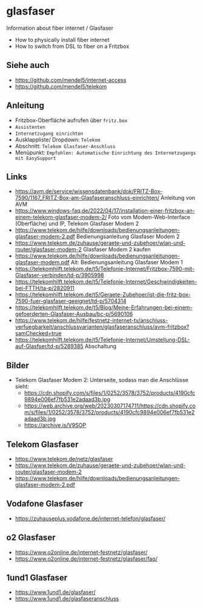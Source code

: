 # glasfaser
Information about fiber internet / Glasfaser
- How to physically install fiber internet
- How to switch from DSL to fiber on a Fritzbox

## Siehe auch
- https://github.com/mendel5/internet-access
- https://github.com/mendel5/telekom

## Anleitung
- Fritzbox-Oberfläche aufrufen über `fritz.box`
- `Assistenten`
- `Internetzugang einrichten`
- Ausklappliste/ Dropdown: `Telekom`
- Abschnitt: `Telekom Glasfaser-Anschluss`
- Menüpunkt: `Empfohlen: Automatische Einrichtung des Internetzugangs mit EasySupport`

## Links
- https://avm.de/service/wissensdatenbank/dok/FRITZ-Box-7590/1167_FRITZ-Box-am-Glasfaseranschluss-einrichten/ Anleitung von AVM
- https://www.windows-faq.de/2022/04/17/installation-einer-fritzbox-an-einem-telekom-glasfaser-modem-2/ Foto vom Modem-Web-Interface (Oberfläche) und IP, Telekom Glasfaser Modem 2
- https://www.telekom.de/hilfe/downloads/bedienungsanleitungen-glasfaser-modem-2.pdf Bedienungsanleitung Glasfaser Modem 2
- https://www.telekom.de/zuhause/geraete-und-zubehoer/wlan-und-router/glasfaser-modem-2 Glasfaser Modem 2 kaufen
- https://www.telekom.de/hilfe/downloads/bedienungsanleitungen-glasfaser-modem.pdf Alt: Bedienungsanleitung Glasfaser Modem 1
- https://telekomhilft.telekom.de/t5/Telefonie-Internet/Fritzbox-7590-mit-Glasfaser-verbinden/td-p/3905998
- https://telekomhilft.telekom.de/t5/Telefonie-Internet/Geschwindigkeiten-bei-FTTH/ta-p/2820911
- https://telekomhilft.telekom.de/t5/Geraete-Zubehoer/ist-die-fritz-box-7590-fuer-glasfaser-geeignet/td-p/5704314
- https://telekomhilft.telekom.de/t5/Blog/Meine-Erfahrungen-bei-einem-gefoerderten-Glasfaser-Ausbau/bc-p/5690106
- https://www.telekom.de/hilfe/festnetz-internet-tv/anschluss-verfuegbarkeit/anschlussvarianten/glasfaseranschluss/avm-fritzbox?samChecked=true
- https://telekomhilft.telekom.de/t5/Telefonie-Internet/Umstellung-DSL-auf-Glasfser/td-p/5289385 Abschaltung

## Bilder
- Telekom Glasfaser Modem 2: Unterseite, sodass man die Anschlüsse sieht:
  - https://cdn.shopify.com/s/files/1/0252/3578/3752/products/4190cfc9894e006ef7fb531e2adaad3b.jpg
  - https://web.archive.org/web/20230307174711/https://cdn.shopify.com/s/files/1/0252/3578/3752/products/4190cfc9894e006ef7fb531e2adaad3b.jpg
  - https://archive.is/V9SOP

## Telekom Glasfaser
- https://www.telekom.de/netz/glasfaser
- https://www.telekom.de/zuhause/geraete-und-zubehoer/wlan-und-router/glasfaser-modem-2
- https://www.telekom.de/hilfe/downloads/bedienungsanleitungen-glasfaser-modem-2.pdf

## Vodafone Glasfaser
- https://zuhauseplus.vodafone.de/internet-telefon/glasfaser/

## o2 Glasfaser
- https://www.o2online.de/internet-festnetz/glasfaser/
- https://www.o2online.de/internet-festnetz/glasfaser/faq/

## 1und1 Glasfaser
- https://www.1und1.de/glasfaser/
- https://www.1und1.de/glasfaseranschluss
